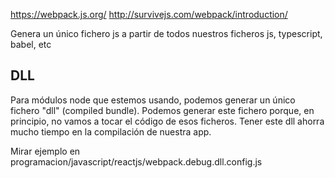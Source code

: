 https://webpack.js.org/
http://survivejs.com/webpack/introduction/

Genera un único fichero js a partir de todos nuestros ficheros js, typescript, babel, etc


## DLL
Para módulos node que estemos usando, podemos generar un único fichero "dll" (compiled bundle).
Podemos generar este fichero porque, en principio, no vamos a tocar el código de esos ficheros.
Tener este dll ahorra mucho tiempo en la compilación de nuestra app.

Mirar ejemplo en programacion/javascript/reactjs/webpack.debug.dll.config.js
